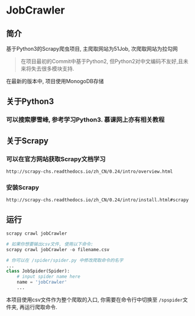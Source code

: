 # JobCrawler

## 简介
基于Python3的Scrapy爬虫项目, 主爬取网站为51Job, 次爬取网站为拉勾网
> 在项目最初的Commit中基于Python2, 但Python2对中文编码不友好,且未来将失去很多模块支持.

在最新的版本中, 项目使用MonogoDB存储

## 关于Python3
### 可以搜索廖雪峰, 参考学习Python3. 慕课网上亦有相关教程

## 关于Scrapy

### 可以在官方网站获取Scrapy文档学习
```
http://scrapy-chs.readthedocs.io/zh_CN/0.24/intro/overview.html
```

### 安装Scrapy
```
http://scrapy-chs.readthedocs.io/zh_CN/0.24/intro/install.html#scrapy
```

## 运行
```python
scrapy crawl jobCrawler

# 如果你想要输出csv文件, 使用以下命令:
scrapy crawl jobCrawler -o filename.csv

# 你可以在 /spider/spider.py 中修改爬取命令的名字
...
class JobSpider(Spider):
    # input spider name here
    name = 'jobCrawler'
    ...

```

本项目使用csv文件作为整个爬取的入口, 你需要在命令行中切换至
`/spspider`文件夹, 再运行爬取命令.
